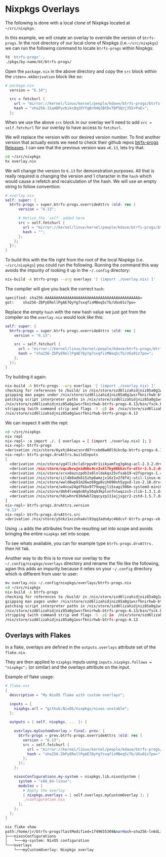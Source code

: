 # Nixpkgs Overlays

The following is done with a local clone of Nixpkgs located at `~/src/nixpkgs`.

In this example, we will create an overlay to override the version of
`btrfs-progs`. In the root directory of our local clone of Nixpkgs
(i.e.`~/src/nixpkgs`) we can run the following command to locate `btrfs-progs`
within Nixpkgs:

```bash
fd 'btrfs-progs' .
./pkgs/by-name/bt/btrfs-progs/
```

Open the `package.nix` in the above directory and copy the `src` block within
the `stdenv.mkDerivation` block like so:

```nix
# package.nix
  version = "6.14";

  src = fetchurl {
    url = "mirror://kernel/linux/kernel/people/kdave/btrfs-progs/btrfs-progs-v${version}.tar.xz";
    hash = "sha256-31q4BPyzbikcQq2DYfgBrR4QJBtDvTBP5Qzj355+PaE=";
  };
```

When we use the above `src` block in our overlay we'll need to add
`src = self.fetchurl` for our overlay to have access to `fetchurl`.

We will replace the version with our desired version number. To find another
version that actually exists we need to check their github repos
[btrfs-progs Releases](https://github.com/kdave/btrfs-progs/releases). I can see
that the previous version was `v6.13`, lets try that.

```bash
cd ~/src/nixpkgs
hx overlay.nix
```

We will change the version to `6.13` for demonstration purposes. All that is
really required is changing the version and 1 character in the `hash` which
would cause a refetch and recalculation of the hash. We will use an empty string
to follow convention:

```nix
# overlay.nix
self: super: {
  btrfs-progs = super.btrfs-progs.overrideAttrs (old: rec {
      version = "6.13";

      # Notice the `self` added here
      src = self.fetchurl {
        url = "mirror://kernel/linux/kernel/people/kdave/btrfs-progs/btrfs-progs-v${version}.tar.xz";
        hash = "";
      };
    };
  });
}
```

To build this with the file right from the root of the local Nixpkgs (i.e.
`~/src/nixpkgs`) you could run the following. Running the command this way
avoids the impurity of looking it up in the `~/.config` directory:

```bash
nix-build -A btrfs-progs --arg overlays '[ (import ./overlay.nix) ]'
```

The compiler will give you back the correct `hash`:

```bash
specified: sha256-AAAAAAAAAAAAAAAAAAAAAAAAAAAAAAAAAAAAAAAAAAA=
got:    sha256-ZbPyERellPgAE7QyYg7sxqfisMBeq5cTb/UGx01z7po=
```

Replace the empty `hash` with the new hash value we just got from the compiler
so the `overlay.nix` would look like this:

```nix
self: super: {
  btrfs-progs = super.btrfs-progs.overrideAttrs (old: rec {
    version = "6.13";

    src = self.fetchurl {
      url = "mirror://kernel/linux/kernel/people/kdave/btrfs-progs/btrfs-progs-v${version}.tar.xz";
      hash = "sha256-ZbPyERellPgAE7QyYg7sxqfisMBeq5cTb/UGx01z7po=";
    };
  });
}
```

Try building it again:

```bash
nix-build -A btrfs-progs --arg overlays '[ (import ./overlay.nix) ]'
checking for references to /build/ in /nix/store/szd6lizahidjniz85a0g1wsrfknirhwb-btrfs-progs-6.13...
gzipping man pages under /nix/store/szd6lizahidjniz85a0g1wsrfknirhwb-btrfs-progs-6.13/share/man/
patching script interpreter paths in /nix/store/szd6lizahidjniz85a0g1wsrfknirhwb-btrfs-progs-6.13
/nix/store/szd6lizahidjniz85a0g1wsrfknirhwb-btrfs-progs-6.13/bin/fsck.btrfs: interpreter directive changed from "#!/bin/sh -f" to "/nix/store/xy4jjgw87sbgwylm5kn047d9gkbhsr9x-bash-5.2p37/bin/sh -f"
stripping (with command strip and flags -S -p) in  /nix/store/szd6lizahidjniz85a0g1wsrfknirhwb-btrfs-progs-6.13/lib /nix/store/szd6lizahidjniz85a0g1wsrfknirhwb-btrfs-progs-6.13/bin
/nix/store/szd6lizahidjniz85a0g1wsrfknirhwb-btrfs-progs-6.13
```

We can inspect it with the repl:

```bash
cd ~/src/nixpkgs
nix repl
nix-repl> :a import ./. { overlays = [ (import ./overlay.nix) ]; }
nix-repl> btrfs-progs
«derivation /nix/store/6yxhj84cwcsnrd87rcxbd6w08l9ikc6p-btrfs-progs-6.13.drv»
nix-repl> btrfs-progs.drvAttrs.buildInputs
[
  «derivation /nix/store/yg4llzkcla5rppv8r1iikyamfxg3g4sg-acl-2.3.2.drv»
  «derivation /nix/store/vqczbcwjnid6bs4cv3skl7kyd6kkzcfx-attr-2.5.2.drv»
  «derivation /nix/store/xrvx0azszpdh2x0lnldakqx25vfxab19-e2fsprogs-1.47.2.drv»
  «derivation /nix/store/iil4b8adk615zhp6wmzjx16z1v2f8f4j-util-linux-minimal-2.41.drv»
  «derivation /nix/store/wwld8wp91m26wz69gp8vzh090sh5ygxd-lzo-2.10.drv»
  «derivation /nix/store/w4ncw24gdfkbx9779xpgjli5sagi506m-systemd-minimal-libs-257.5.drv»
  «derivation /nix/store/dmh4lvmq6n8hy56q93kplvnfnlwqzzv5-zlib-1.3.1.drv»
  «derivation /nix/store/h8iwhnr636dwb72qqcyzp111ajjxgzr2-zstd-1.5.7.drv»
]
nix-repl> btrfs-progs.drvAttrs.version
"6.13"
nix-repl> btrfs-progs.drvAttrs.src
«derivation /nix/store/y5nkz1xczxha4xl93qq3adndyc46dcvf-btrfs-progs-v6.13.tar.xz.drv»
```

Using `:a` adds the attributes from the resulting set into scope and avoids
bringing the entire `nixpkgs` set into scope.

To see whats available, you can for example type `btrfs-progs.drvAttrs.` then
hit `TAB`.

Another way to do this is to move our overlay to the
`~/.config/nixpkgs/overlays` directory and rename the file like the following,
agian this adds an impurity because it relies on your `~/.config` directory
which is different from user to user:

```bash
mv overlay.nix ~/.config/nixpkgs/overlays/btrfs-progs.nix
cd ~/src/nixpkgs
nix-build -A btrfs-progs
checking for references to /build/ in /nix/store/szd6lizahidjniz85a0g1wsrfknirhwb-btrfs-progs-6.13...
gzipping man pages under /nix/store/szd6lizahidjniz85a0g1wsrfknirhwb-btrfs-progs-6.13/share/man/
patching script interpreter paths in /nix/store/szd6lizahidjniz85a0g1wsrfknirhwb-btrfs-progs-6.13
/nix/store/szd6lizahidjniz85a0g1wsrfknirhwb-btrfs-progs-6.13/bin/fsck.btrfs: interpreter directive changed from "#!/bin/sh -f" to "/nix/store/xy4jjgw87sbgwylm5kn047d9gkbhsr9x-bash-5.2p37/bin/sh -f"
stripping (with command strip and flags -S -p) in  /nix/store/szd6lizahidjniz85a0g1wsrfknirhwb-btrfs-progs-6.13/lib /nix/store/szd6lizahidjniz85a0g1wsrfknirhwb-btrfs-progs-6.13/bin
/nix/store/szd6lizahidjniz85a0g1wsrfknirhwb-btrfs-progs-6.13
```

## Overlays with Flakes

In a flake, overlays are defined in the `outputs.overlays` attribute set of the
`flake.nix`.

They are then applied to `nixpkgs` inputs using
`inputs.nixpkgs.follows = "nixpkgs";` (or similar) and the overlays attribute on
the input.

Example of flake usage:

```nix
# flake.nix
{
  description = "My NixOS flake with custom overlays";

  inputs = {
    nixpkgs.url = "github:NixOS/nixpkgs/nixos-unstable";
  };

  outputs = { self, nixpkgs, ... }: {

    overlays.myCustomOverlay = final: prev: {
      btrfs-progs = prev.btrfs-progs.overrideAttrs (old: rec {
        version = "6.13";
        src = self.fetchurl {
          url = "mirror://kernel/linux/kernel/people/kdave/btrfs-progs/btrfs-progs-v${version}.tar.xz";
          hash = "sha256-ZbPyERellPgAE7QyYg7sxqfisMBeq5cTb/UGx01z7po=";
        };
      });
    };

    nixosConfigurations.my-system = nixpkgs.lib.nixosSystem {
      system = "x86_64-linux";
      modules = [
        # Apply the overlay
        { nixpkgs.overlays = [ self.overlays.myCustomOverlay ]; }
        ./configuration.nix
      ];
    };
  };
}
```

```bash
nix flake show
path:/home/jr/btrfs-progs?lastModified=1749655369&narHash=sha256-ln6dLiqo7TxStQSXgcIwfbdt7STGw4ZHftZRfWpY/JQ%3D
├───nixosConfigurations
│   └───my-system: NixOS configuration
└───overlays
    └───myCustomOverlay: Nixpkgs overlay
```

